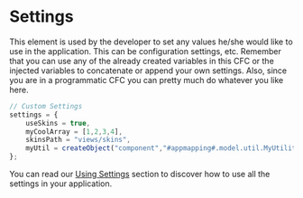 # Settings

This element is used by the developer to set any values he/she would like to use in the application. This can be configuration settings, etc. Remember that you can use any of the already created variables in this CFC or the injected variables to concatenate or append your own settings. Also, since you are in a programmatic CFC you can pretty much do whatever you like here.

```js
// Custom Settings
settings = {
	useSkins = true,
	myCoolArray = [1,2,3,4],
	skinsPath = "views/skins",
	myUtil = createObject("component","#appmapping#.model.util.MyUtility")
};
```

You can read our [Using Settings](../using_settings.md) section to discover how to use all the settings in your application.



